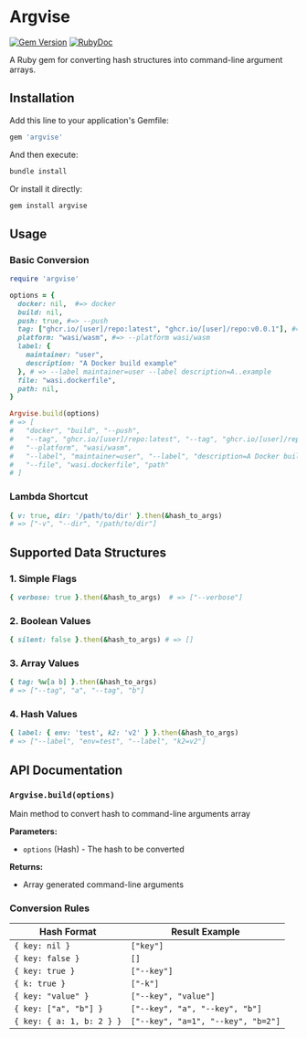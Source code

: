 # Argvise

[![Gem Version](https://badge.fury.io/rb/argvise.svg?icon=si%3Arubygems)](https://rubygems.org/gems/argvise)   [![RubyDoc](https://img.shields.io/badge/-y?label=rubydoc&color=orange)](https://www.rubydoc.info/gems/argvise)

A Ruby gem for converting hash structures into command-line argument arrays.

## Installation

Add this line to your application's Gemfile:

```ruby
gem 'argvise'
```

And then execute:

```bash
bundle install
```

Or install it directly:

```bash
gem install argvise
```

## Usage

### Basic Conversion

```ruby
require 'argvise'

options = { 
  docker: nil,  #=> docker
  build: nil, 
  push: true, #=> --push
  tag: ["ghcr.io/[user]/repo:latest", "ghcr.io/[user]/repo:v0.0.1"], #=> --tag ghcr... --tag ghcr..0.0.1
  platform: "wasi/wasm", #=> --platform wasi/wasm
  label: {
    maintainer: "user",
    description: "A Docker build example"
  }, # => --label maintainer=user --label description=A..example
  file: "wasi.dockerfile",
  path: nil,
}

Argvise.build(options)
# => [
#   "docker", "build", "--push", 
#   "--tag", "ghcr.io/[user]/repo:latest", "--tag", "ghcr.io/[user]/repo:v0.0.1", 
#   "--platform", "wasi/wasm", 
#   "--label", "maintainer=user", "--label", "description=A Docker build example", 
#   "--file", "wasi.dockerfile", "path"
# ]
```

### Lambda Shortcut

```ruby
{ v: true, dir: '/path/to/dir' }.then(&hash_to_args)
# => ["-v", "--dir", "/path/to/dir"]
```

## Supported Data Structures

### 1. Simple Flags

```ruby
{ verbose: true }.then(&hash_to_args)  # => ["--verbose"]
```

### 2. Boolean Values

```ruby
{ silent: false }.then(&hash_to_args) # => []
```

### 3. Array Values

```ruby
{ tag: %w[a b] }.then(&hash_to_args)
# => ["--tag", "a", "--tag", "b"]
```

### 4. Hash Values

```ruby
{ label: { env: 'test', k2: 'v2' } }.then(&hash_to_args)
# => ["--label", "env=test", "--label", "k2=v2"]
```

## API Documentation

### `Argvise.build(options)`

Main method to convert hash to command-line arguments array

**Parameters:**

- `options` (Hash) - The hash to be converted

**Returns:**

- Array<String> generated command-line arguments

### Conversion Rules

| Hash Format               | Result Example                     |
| ------------------------- | ---------------------------------- |
| `{ key: nil }`            | `["key"]`                          |
| `{ key: false }`          | `[]`                               |
| `{ key: true }`           | `["--key"]`                        |
| `{ k: true }`             | `["-k"]`                           |
| `{ key: "value" }`        | `["--key", "value"]`               |
| `{ key: ["a", "b"] }`     | `["--key", "a", "--key", "b"]`     |
| `{ key: { a: 1, b: 2 } }` | `["--key", "a=1", "--key", "b=2"]` |
